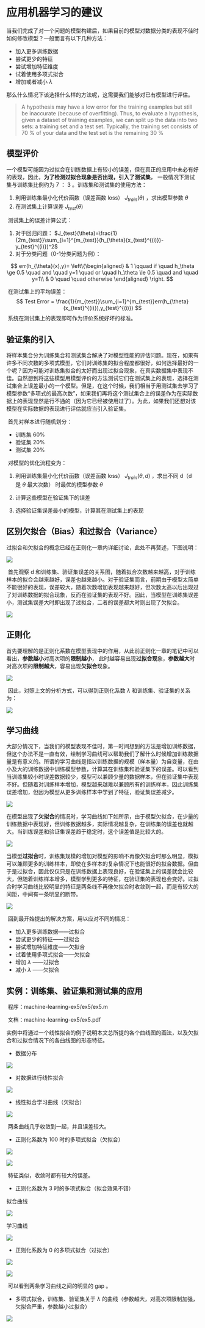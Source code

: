 # 应用机器学习的建议

​		当我们完成了对一个问题的模型构建后，如果目前的模型对数据分类的表现不佳时如何修改模型？一般而言有以下几种方法：

* 加入更多训练数据
* 尝试更少的特征
* 尝试增加特征维度
* 试着使用多项式拟合
* 增加或者减小 $\lambda$ 

那么什么情况下该选择什么样的方法呢，这需要我们能够对已有模型进行评估。



>A hypothesis may have a low error for the training examples but still be inaccurate (because of overfitting). Thus, to evaluate a hypothesis, given a dataset of training examples, we can split up the data into two sets: a training set and a test set. Typically, the training set consists of 70 % of your data and the test set is the remaining 30 % 



## 模型评价		

​		一个模型可能因为过拟合在训练数据上有较小的误差，但在真正的应用中未必有好的表现，因此，**为了检测过拟合现象是否出现，引入了测试集**， 一般情况下测试集与训练集比例约为 7 ： 3 。训练集和测试集的使用方法：

1. 利用训练集最小化代价函数（误差函数 loss） $J_{train}(\theta)$ ，求出模型参数 $\theta$ 
2. 在测试集上计算误差 $J_{test}(\theta)$ 



​		测试集上的误差计算公式：

1. 对于回归问题： $J_{test}(\theta)=\frac{1}{2m_{test}}\sum_{i=1}^{m_{test}}(h_{\theta}(x_{test}^{(i)})-y_{test}^{(i)})^2$ 
2. 对于分类问题（0-1分类问题为例）： 

$$
err(h_{\theta}(x),y)=
\left\{\begin{aligned}
& 1 \qquad  if \quad h_\theta \ge 0.5 \quad and \quad y=1 \quad or \quad h_\theta \le 0.5 \quad and \quad y=1\\
& 0 \quad \quad otherwise
\end{aligned}
\right.
$$



​		在测试集上的平均误差：
$$
Test Error = \frac{1}{m_{test}}\sum_{i=1}^{m_{test}}err(h_{\theta}(x_{test}^{(i)}),y_{test}^{(i)})
$$
​		系统在测试集上的表现即可作为评价系统好坏的标准。



## 验证集的引入

​		将样本集合分为训练集合和测试集合解决了对模型性能的评估问题。现在，如果有许多不同次数的多项式模型，它们对训练集的拟合程度都很好，如何选择最好的一个呢？因为可能对训练集拟合的太好而出现过拟合现象，在真实数据集中表现不佳。自然想到将这些模型用模型评价的方法测试它们在测试集上的表现，选择在测试集合上误差最小的一个模型。但是，在这个时候，我们相当于用测试集去学习了模型参数“多项式的最高次数”，如果我们再将这个测试集合上的误差作为在实际数据上的表现显然是行不通的（因为它已经被使用过了）。为此，如果我们还想对该模型在实际数据的表现进行评估就应当引入验证集。

​		首先对样本进行随机划分：

* 训练集 60%
* 验证集 20%
* 测试集 20%

​		对模型的优化流程变为：

1. 利用训练集最小化代价函数（误差函数 loss） $J_{train}(\theta, d)$ ，求出不同 d（d 是 $\theta$ 最大次数） 时最优的模型参数 $\theta$ 

2. 计算这些模型在验证集下的误差
3. 选择验证集误差最小的模型，计算其在测试集上的表现



## 区别欠拟合（Bias）和过拟合（Variance）

​		过拟合和欠拟合的概念已经在正则化一章内详细讨论，此处不再赘述，下图说明：

![](images/QQ截图20190502212927.jpg)

​		首先观察 d 和训练集、验证集误差的关系图，随着拟合次数越来越高，对于训练样本的拟合会越来越好，误差也越来越小。对于验证集而言，前期由于模型太简单不能很好的表现，误差较大，随着次数增加表现越来越好，但次数太高以后出现过了对训练数据的拟合现象，反而在验证集的表现不好。因此，当模型在训练集误差小，测试集误差大时即出现了过拟合，二者的误差都大时则出现了欠拟合。

![](images/图片3.png)



## 正则化

​		首先要理解的是正则化系数在模型表现中的作用，从此前正则化一章的笔记中可以看出，**参数越小**对高次项的**限制越小**， 此时越容易出现**过拟合现**象，**参数越大**时对高次项的**限制越大**，容易出现**欠拟合**现象。

![](images/QQ截图20190502214431.jpg)

​		因此，对照上文的分析方式，可以得到正则化系数 $\lambda$ 和训练集、验证集的关系为：

![](images/4.png)





## 学习曲线

​		大部分情况下，当我们的模型表现不佳时，第一时间想到的方法是增加训练数据，但这个办法不是一直有效，绘制学习曲线可以帮助我们了解什么时候增加训练数据量是有意义的。所谓的学习曲线是指以训练数据的规模（样本量）为自变量，在由小及大的训练数据中训练模型参数，计算其在训练集和验证集下的误差。可以看到当训练集较小时误差数据较少，模型可以兼顾少量的数据样本，但在验证集中表现不好。但随着对训练样本增加，模型越来越难以兼顾所有的训练样本，因此训练集误差增加，但因为模型从更多训练样本中学到了特征，验证集误差减少。

![](images/图片5.png)

​		在模型出现了**欠拟合**的情况时，学习曲线如下如所示，由于模型欠拟合，在少量的训练数据中表现好，但训练数据越多，实际情况越复杂，在训练集的误差也就越大。当训练误差和验证集误差趋于稳定时，这个误差值是比较大的。

![](images/6.png)

​		当模型**过拟合**时，训练集规模的增加对模型的影响不再像欠拟合时那么明显，模拟可以兼顾更多的训练样本，即使在多样本的复杂情况下也能很好的拟合数据。但由于是过拟合，因此仅仅只是在训练数据上表现良好，在验证集上的误差就会比较大，但随着训练样本增多，模型学到更多的特征，在验证集的表现也会变好。过拟合时学习曲线比较明显的特征是两条线不再像欠拟合时收敛到一起，而是有较大的间距，中间有一条明显的断带。

![](images/7.png)



​		回到最开始提出的解决方案，用以应对不同的情况：

- 加入更多训练数据——过拟合
- 尝试更少的特征——过拟合
- 尝试增加特征维度——欠拟合
- 试着使用多项式拟合——欠拟合
- 增加 $\lambda$ ——过拟合
- 减小 $\lambda$ ——欠拟合



## 实例：训练集、验证集和测试集的应用

​		程序：machine-learning-ex5/ex5/ex5.m

​		文档：machine-learning-ex5/ex5.pdf

​		实例中将通过一个线性拟合的例子说明本文总所提的各个曲线图的画法，以及欠拟合和过拟合情况下的各曲线图的形态特征。

* 数据分布

![](images/ex5_1.jpg)

* 对数据进行线性拟合

![](images/ex5_2.jpg)

* 线性拟合学习曲线（欠拟合）

![](images/ex5_3.jpg)

​		两条曲线几乎收敛到一起，并且误差较大。

* 正则化系数为 100 时的多项式拟合（欠拟合）

![](images/ex5_8.jpg)

![](images/ex5_9.jpg)

​		特征类似，收敛时都有较大的误差。

* 正则化系数为 3 时的多项式拟合（拟合效果不错）

拟合曲线

![](images/ex5_4.jpg)

学习曲线

![](images/ex5_5.jpg)

* 正则化系数为 0 的多项式拟合（过拟合）

![](images/ex5_6.jpg)

![](images/ex5_7.jpg)

​		可以看到两条学习曲线之间的明显的 gap 。

* 多项式拟合，训练集、验证集关于 $\lambda$ 的曲线（参数越大，对高次项限制加强，欠拟合严重，参数越小过拟合）

![](images/ex5_10.jpg)